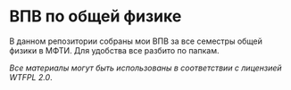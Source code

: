 # ВПВ по общей физике
В данном репозитории собраны мои ВПВ за все семестры общей физики
в МФТИ. Для удобства все разбито по папкам.

_Все материалы могут
быть использованы в соответствии с лицензией WTFPL 2.0_.
